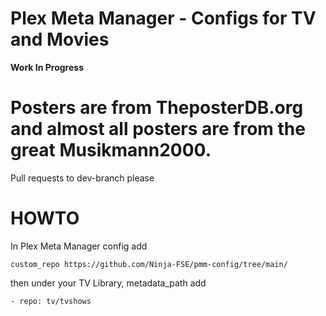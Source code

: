 # Plex Meta Manager - Configs for TV and Movies

**Work In Progress**


# Posters are from TheposterDB.org and almost all posters are from the great Musikmann2000.

Pull requests to dev-branch please


# HOWTO

In Plex Meta Manager config add

```custom_repo https://github.com/Ninja-FSE/pmm-config/tree/main/```

then under your TV Library, metadata_path add

```- repo: tv/tvshows```